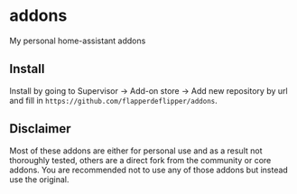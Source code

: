 # addons

My personal home-assistant addons

## Install

Install by going to Supervisor -> Add-on store -> Add new repository by url and fill in `https://github.com/flapperdeflipper/addons`.


## Disclaimer

Most of these addons are either for personal use and as a result not thoroughly tested, others are a direct fork from the community or core addons. You are recommended not to use any of those addons but instead use the original.
